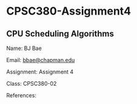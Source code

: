 # CPSC380-Assignment4

## CPU Scheduling Algorithms

Name: BJ Bae

Email: bbae@chapman.edu

Assignment: Assignment 4

Class: CPSC380-02

References:

